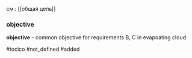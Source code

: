 см.: [[общая цель]]
### objective

**objective** - common objective for requirements B, C in evapoating cloud

#tocico 
#not_defined 
#added 